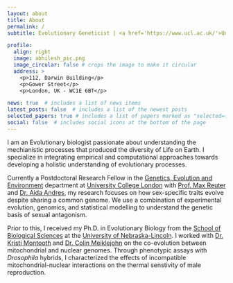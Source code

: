 ```yaml
---
layout: about
title: About
permalink: /
subtitle: Evolutionary Geneticist | <a href='https://www.ucl.ac.uk/'>University College London</a>

profile:
  align: right
  image: abhilesh_pic.png
  image_circular: false # crops the image to make it circular
  address: >
    <p>112, Darwin Building</p>
    <p>Gower Street</p>
    <p>London, UK - WC1E 6BT</p>

news: true  # includes a list of news items
latest_posts: false  # includes a list of the newest posts
selected_papers: true # includes a list of papers marked as "selected={true}"
social: false  # includes social icons at the bottom of the page
---
```


I am an Evolutionary biologist passionate about understanding the mechianistic processes that produced the diversity of Life on Earth. I specialize in integrating empirical and computational approaches towards developing a holistic understanding of evolutionary processes.

Currently a Postdoctoral Research Fellow in the [Genetics, Evolution and Environment](https://www.ucl.ac.uk/biosciences/gee) department at [University College London](https://www.ucl.ac.uk/) with [Prof. Max Reuter](https://www.ucl.ac.uk/biosciences/people/max-reuter) and [Dr. Aida Andres](https://www.ucl.ac.uk/biosciences/people/dr-aida-andres), my research focuses on how sex-specific traits evolve despite sharing a common genome. We use a combination of experimental evolution, genomics, and statistical modelling to understand the genetic basis of sexual antagonism.

Prior to this, I received my Ph.D. in Evolutionary Biology from the [School of Biological Sciences](https://biosci.unl.edu/) at the [University of Nebraska-Lincoln](https://www.unl.edu/). I worked with [Dr. Kristi Montooth](https://biosci.unl.edu/kristi-montooth) and [Dr. Colin Meiklejohn](https://biosci.unl.edu/colin-meiklejohn) on the co-evolution between mitochondrial and nuclear genomes. Through phenotypic assays with *Drosophila* hybrids, I characterized the effects of incompatible mitochondrial-nuclear interactions on the thermal senstivity of male reproduction.